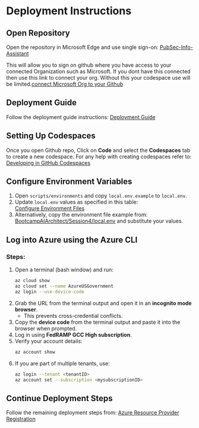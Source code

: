 # Deployment Instructions

## Open Repository
Open the repository in Microsoft Edge and use single sign-on:
[PubSec-Info-Assistant](https://github.com/microsoft/PubSec-Info-Assistant)

This will allow you to sign on github where you have access to your connected Organization such as Microsoft. If you dont have this connected then use this link to connect your org.
Without this your codespace use will be limited.[connect Microsoft Org to your Github](https://repos.opensource.microsoft.com/link)

## Deployment Guide
Follow the deployment guide instructions:
[Deployment Guide](https://github.com/microsoft/PubSec-Info-Assistant/blob/main/docs/deployment/deployment.md)

## Setting Up Codespaces
Once you open Github repo, Click on **Code** and select the **Codespaces** tab to create a new codespace. 
For any help with creating codespaces refer to:
[Developing in GitHub Codespaces](https://github.com/microsoft/PubSec-Info-Assistant/blob/main/docs/deployment/developing_in_a_GitHub_Codespaces.md)

## Configure Environment Variables
1. Open `scripts/environments` and copy `local.env.example` to `local.env`.
2. Update `local.env` values as specified in this table:  
   [Configure Environment Files](https://github.com/microsoft/PubSec-Info-Assistant/blob/main/docs/deployment/deployment.md#configure-env-files)
3. Alternatively, copy the environment file example from:
   [BootcampAIArchitect/Session4/local.env](https://github.com/ArpitaisAn0maly/BootcampAIArchitect) and substitute your values.

## Log into Azure using the Azure CLI
### Steps:
1. Open a terminal (bash window) and run:
   ```bash
   az cloud show
   az cloud set --name AzureUSGovernment
   az login --use-device-code
   ```
2. Grab the URL from the terminal output and open it in an **incognito mode browser**.
   - This prevents cross-credential conflicts.
3. Copy the **device code** from the terminal output and paste it into the browser when prompted.
4. Log in using **FedRAMP GCC High subscription**.
5. Verify your account details:
   ```bash
   az account show
   ```
6. If you are part of multiple tenants, use:
   ```bash
   az login --tenant <tenantID>
   az account set --subscription <mysubscriptionID>
   ```

## Continue Deployment Steps
Follow the remaining deployment steps from:
[Azure Resource Provider Registration](https://github.com/microsoft/PubSec-Info-Assistant/blob/main/docs/deployment/deployment.md#azure-resource-provider-registration)
